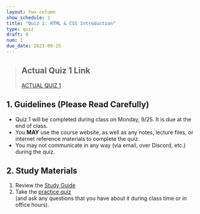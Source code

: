 ```yaml
---
layout: two-column
show_schedule: 1
title: "Quiz 1: HTML & CSS Introduction"
type: quiz
draft: 0
num: 1
due_date: 2023-09-25
---
```



> ## Actual Quiz 1 Link
> [ACTUAL QUIZ 1](../activities/quiz01)

## 1. Guidelines (Please Read Carefully)
* Quiz 1 will be completed during class on Monday, 9/25. It is due at the end of class.
* You **MAY** use the course website, as well as any notes, lecture files, or internet reference materials to complete the quiz.
* You may not communicate in any way (via email, over Discord, etc.) during the quiz.

## 2. Study Materials
1. Review the <a href="https://docs.google.com/document/d/1pghuzcrv5KAg9wrsLvzMLOnPyyMnFKwlFmkk6bzPHaU/edit?usp=sharing" target="_blank">Study Guide</a>
2. Take the [practice quiz](../activities/practice-quiz01) <br>(and ask any questions that you have about it during class time or in office hours).
